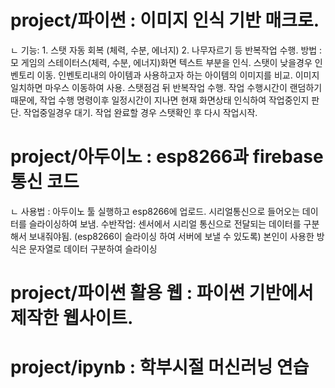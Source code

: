 # project/파이썬 : 이미지 인식 기반 매크로. 
ㄴ 기능: 1. 스탯 자동 회복 (체력, 수분, 에너지) 2. 나무자르기 등 반복작업 수행.
방법 : 모 게임의 스테이터스(체력, 수분, 에너지)화면 텍스트 부분을 인식. 스탯이 낮을경우 인벤토리 이동. 인벤토리내의 아이템과 사용하고자 하는 아이템의 이미지를 비교. 이미지 일치하면 마우스 이동하여 사용. 스탯점검 뒤 반복작업 수행. 작업 수행시간이 랜덤하기 때문에, 작업 수행 명령이후 일정시간이 지나면 현재 화면상태 인식하여 작업중인지 판단. 작업중일경우 대기. 작업 완료할 경우 스탯확인 후 다시 작업시작.

# project/아두이노 : esp8266과 firebase 통신 코드
   ㄴ 사용법 : 아두이노 툴 실행하고 esp8266에 업로드. 시리얼통신으로 들어오는 데이터를 슬라이싱하여 보냄.
   수반작업: 센서에서 시리얼 통신으로 전달되는 데이터를 구분해서 보내줘야됨. (esp8266이 슬라이싱 하여 서버에 보낼 수 있도록) 본인이 사용한 방식은 문자열로 데이터 구분하여 슬라이싱

# project/파이썬 활용 웹 : 파이썬 기반에서 제작한 웹사이트.

# project/ipynb : 학부시절 머신러닝 연습
